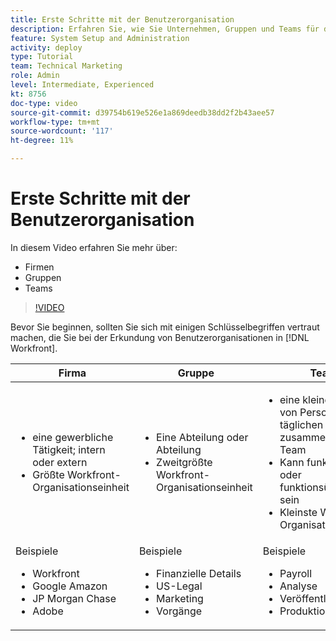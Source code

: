 ```yaml
---
title: Erste Schritte mit der Benutzerorganisation
description: Erfahren Sie, wie Sie Unternehmen, Gruppen und Teams für die Benutzerorganisation und Berechtigungen für Arbeitselemente verwenden.
feature: System Setup and Administration
activity: deploy
type: Tutorial
team: Technical Marketing
role: Admin
level: Intermediate, Experienced
kt: 8756
doc-type: video
source-git-commit: d39754b619e526e1a869deedb38dd2f2b43aee57
workflow-type: tm+mt
source-wordcount: '117'
ht-degree: 11%

---
```


# Erste Schritte mit der Benutzerorganisation

In diesem Video erfahren Sie mehr über:

* Firmen
* Gruppen
* Teams

>[!VIDEO](https://video.tv.adobe.com/v/335068/?quality=12)

Bevor Sie beginnen, sollten Sie sich mit einigen Schlüsselbegriffen vertraut machen, die Sie bei der Erkundung von Benutzerorganisationen in [!DNL Workfront].

| Firma | Gruppe | Team |
| --- | --- | --- |
| <ul><li>eine gewerbliche Tätigkeit; intern oder extern</li><li>Größte Workfront-Organisationseinheit</li></ul> | <ul><li>Eine Abteilung oder Abteilung</li><li>Zweitgrößte Workfront-Organisationseinheit</li></ul> | <ul><li>eine kleine Sammlung von Personen, die an täglichen Aktivitäten zusammenarbeiten; Team</li><li>Kann funktionsfähig oder funktionsübergreifend sein</li><li>Kleinste Workfront-Organisationseinheit</li></ul> |
| Beispiele <ul><li>Workfront</li><li>Google Amazon</li><li>JP Morgan Chase</li><li>Adobe</li></ul> | Beispiele <ul><li>Finanzielle Details</li><li>US-Legal</li><li>Marketing</li><li>Vorgänge</li></ul> | Beispiele <ul><li>Payroll</li><li>Analyse</li><li>Veröffentlichung</li><li>Produktion</li></ul> |



